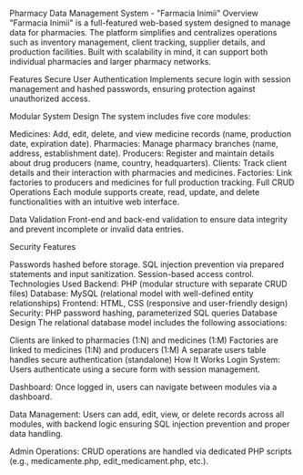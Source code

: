Pharmacy Data Management System - "Farmacia Inimii"
Overview
"Farmacia Inimii" is a full-featured web-based system designed to manage data for pharmacies. The platform simplifies and centralizes operations such as inventory management, client tracking, supplier details, and production facilities. Built with scalability in mind, it can support both individual pharmacies and larger pharmacy networks.

Features
Secure User Authentication
Implements secure login with session management and hashed passwords, ensuring protection against unauthorized access.

Modular System Design
The system includes five core modules:

Medicines: Add, edit, delete, and view medicine records (name, production date, expiration date).
Pharmacies: Manage pharmacy branches (name, address, establishment date).
Producers: Register and maintain details about drug producers (name, country, headquarters).
Clients: Track client details and their interaction with pharmacies and medicines.
Factories: Link factories to producers and medicines for full production tracking.
Full CRUD Operations
Each module supports create, read, update, and delete functionalities with an intuitive web interface.

Data Validation
Front-end and back-end validation to ensure data integrity and prevent incomplete or invalid data entries.

Security Features

Passwords hashed before storage.
SQL injection prevention via prepared statements and input sanitization.
Session-based access control.
Technologies Used
Backend: PHP (modular structure with separate CRUD files)
Database: MySQL (relational model with well-defined entity relationships)
Frontend: HTML, CSS (responsive and user-friendly design)
Security: PHP password hashing, parameterized SQL queries
Database Design
The relational database model includes the following associations:

Clients are linked to pharmacies (1:N) and medicines (1:M)
Factories are linked to medicines (1:N) and producers (1:M)
A separate users table handles secure authentication (standalone)
How It Works
Login System:
Users authenticate using a secure form with session management.

Dashboard:
Once logged in, users can navigate between modules via a dashboard.

Data Management:
Users can add, edit, view, or delete records across all modules, with backend logic ensuring SQL injection prevention and proper data handling.

Admin Operations:
CRUD operations are handled via dedicated PHP scripts (e.g., medicamente.php, edit_medicament.php, etc.).

